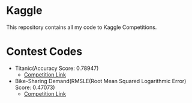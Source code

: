 # Kaggle
This repository contains all my code to Kaggle Competitions. 

# Contest Codes

* Titanic(Accuracy Score: 0.78947)
  * [Competition Link](https://www.kaggle.com/c/titanic)
* Bike-Sharing Demand(RMSLE(Root Mean Squared Logarithmic Error) Score: 0.47073)
  * [Competition Link](https://www.kaggle.com/c/bike-sharing-demand/overview)
